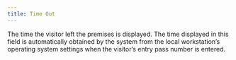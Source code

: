 ```yaml
---
title: Time Out
---
```



The time the visitor left the premises is displayed. The time displayed  in this field is automatically obtained by the system from the local workstation’s  operating system settings when the visitor’s entry pass number is entered.
